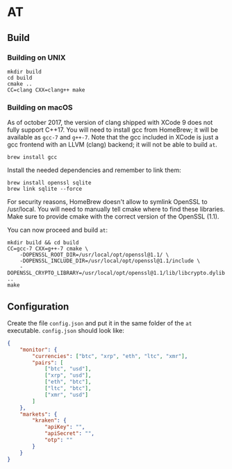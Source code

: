 # AT


## Build

### Building on UNIX

```
mkdir build
cd build
cmake ..
CC=clang CXX=clang++ make
```

### Building on macOS

As of october 2017, the version of clang shipped with XCode 9 does not fully
support C++17. You will need to install gcc from HomeBrew; it will be available
as `gcc-7` and `g++-7`. Note that the gcc included in XCode is just a gcc 
frontend with an LLVM (clang) backend; it will not be able to build `at`.
```
brew install gcc
```

Install the needed dependencies and remember to link them:
```
brew install openssl sqlite
brew link sqlite --force
```

For security reasons, HomeBrew doesn't allow to symlink OpenSSL to /usr/local.
You will need to manually tell cmake where to find these libraries. Make sure
to provide cmake with the correct version of the OpenSSL (1.1).

You can now proceed and build `at`:
```
mkdir build && cd build
CC=gcc-7 CXX=g++-7 cmake \
    -DOPENSSL_ROOT_DIR=/usr/local/opt/openssl@1.1/ \
    -DOPENSSL_INCLUDE_DIR=/usr/local/opt/openssl@1.1/include \
    -DOPENSSL_CRYPTO_LIBRARY=/usr/local/opt/openssl@1.1/lib/libcrypto.dylib ..
make
```

## Configuration

Create the file `config.json` and put it in the same folder of the `at` executable.
`config.json` should look like:

```json
{
    "monitor": {
        "currencies": ["btc", "xrp", "eth", "ltc", "xmr"],
        "pairs": [
            ["btc", "usd"],
            ["xrp", "usd"],
            ["eth", "btc"],
            ["ltc", "btc"],
            ["xmr", "usd"]
        ]
    },
    "markets": {
        "kraken": {
            "apiKey": "",
            "apiSecret": "",
            "otp": ""
        }
    }
}
```
